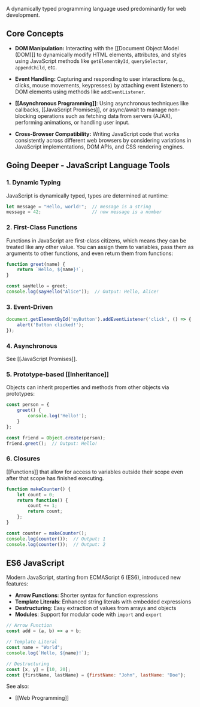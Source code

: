 A dynamically typed programming language used predominantly for web development.

## Core Concepts

- **DOM Manipulation:** Interacting with the [[Document Object Model (DOM)]] to dynamically modify HTML elements, attributes, and styles using JavaScript methods like `getElementById`, `querySelector`, `appendChild`, etc.

- **Event Handling:** Capturing and responding to user interactions (e.g., clicks, mouse movements, keypresses) by attaching event listeners to DOM elements using methods like `addEventListener`.

- **[[Asynchronous Programming]]**: Using asynchronous techniques like callbacks, [[JavaScript Promises]], or async/await to manage non-blocking operations such as fetching data from servers (AJAX), performing animations, or handling user input.

- **Cross-Browser Compatibility:** Writing JavaScript code that works consistently across different web browsers by considering variations in JavaScript implementations, DOM APIs, and CSS rendering engines.

## Going Deeper - JavaScript Language Tools

### 1. Dynamic Typing

JavaScript is dynamically typed, types are determined at runtime:

```js
let message = "Hello, world!";  // message is a string
message = 42;                   // now message is a number
```

### 2. First-Class Functions

Functions in JavaScript are first-class citizens, which means they can be treated like any other value. You can assign them to variables, pass them as arguments to other functions, and even return them from functions:

```js
function greet(name) {
    return `Hello, ${name}!`;
}

const sayHello = greet;
console.log(sayHello("Alice"));  // Output: Hello, Alice!
```

### 3. Event-Driven

```js
document.getElementById('myButton').addEventListener('click', () => {
    alert('Button clicked!');
});
```

### 4. Asynchronous

See [[JavaScript Promises]].

### 5. Prototype-based [[Inheritance]]

Objects can inherit properties and methods from other objects via prototypes:

```js
const person = {
    greet() {
        console.log('Hello!');
    }
};

const friend = Object.create(person);
friend.greet();  // Output: Hello!
```

### 6. Closures

[[Functions]] that allow for access to variables outside their scope even after that scope has finished executing.

```js
function makeCounter() {
    let count = 0;
    return function() {
        count += 1;
        return count;
    };
}

const counter = makeCounter();
console.log(counter());  // Output: 1
console.log(counter());  // Output: 2
```

## ES6 JavaScript

Modern JavaScript, starting from ECMAScript 6 (ES6), introduced  new features:

- **Arrow Functions**: Shorter syntax for function expressions
- **Template Literals**: Enhanced string literals with embedded expressions
- **Destructuring**: Easy extraction of values from arrays and objects
- **Modules**: Support for modular code with `import` and `export`

```js
// Arrow Function
const add = (a, b) => a + b;

// Template Literal
const name = "World";
console.log(`Hello, ${name}!`);

// Destructuring
const [x, y] = [10, 20];
const {firstName, lastName} = {firstName: "John", lastName: "Doe"};
```


See also:
- [[Web Programming]]